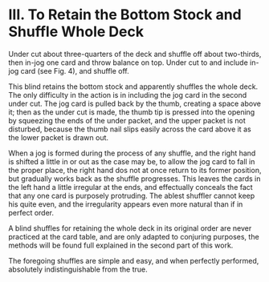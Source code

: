 # III. To Retain the Bottom Stock and Shuffle Whole Deck

Under cut about three-quarters of the deck and shuffle off about two-thirds, then in-jog one card and throw balance on top. Under cut to and include in-jog card (see Fig. 4), and shuffle off.

This blind retains the bottom stock and apparently shuffles the whole deck. The only difficulty in the action is in including the jog card in the second under cut. The jog card is pulled back by the thumb, creating a space above it; then as the under cut is made, the thumb tip is pressed into the opening by squeezing the ends of the under packet, and the upper packet is not disturbed, because the thumb nail slips easily across the card above it as the lower packet is drawn out.

When a jog is formed during the process of any shuffle, and the right hand is shifted a little in or out as the case may be, to allow the jog card to fall in the proper place, the right hand dos not at once return to its former position, but gradually works back as the shuffle progresses. This leaves the cards in the left hand a little irregular at the ends, and effectually conceals the fact that any one card is purposely protruding. The ablest shuffler cannot keep his quite even, and the irregularity appears even more natural than if in perfect order.

A blind shuffles for retaining the whole deck in its original order are never practiced at the card table, and are only adapted to conjuring purposes, the methods will be found full explained in the second part of this work.

The foregoing shuffles are simple and easy, and when perfectly performed, absolutely indistinguishable from the true.

